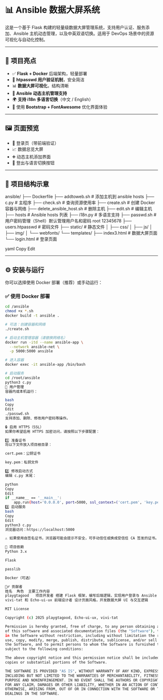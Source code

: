 # 📊 Ansible 数据大屏系统

这是一个基于 Flask 构建的轻量级数据大屏管理系统，支持用户认证、服务添加、Ansible 主机动态管理，以及中英双语切换。适用于 DevOps 场景中的资源可视化与自动化控制。

---

## 🚀 项目亮点

- ✅ **Flask + Docker** 后端架构，轻量部署  
- 🔐 **htpasswd 用户验证机制**，安全简洁  
- 📊 **数据大屏可视化**，结构清晰  
- 🧠 **Ansible 动态主机管理支持**  
- 🌍 **支持 i18n 多语言切换**（中文 / English）  
- 🎨 使用 **Bootstrap + FontAwesome** 优化界面体验  

---

## 🖼️ 页面预览

- 🔑 登录页（带前端验证）  
- 📈 数据总览大屏  
- ➕ 动态主机添加界面  
- 🚪 登出与语言切换按钮  

---

## 📁 项目结构示意

ansible/
├── Dockerfile
├── addtoweb.sh # 添加主机到 ansible hosts
├── c.py # 主程序
├── check.sh # 查询资源使用率
├── create.sh # 创建 Docker 容器与网络
├── delete_ansible_host.sh # 删除主机
├── edit.sh # 编辑主机
├── hosts # Ansible hosts 列表
├── i18n.py # 多语言支持
├── passwd.sh # 用户密码管理（Shell）默认管理用户名和密码 root 12345678
├── users.htpasswd # 密码文件
├── static/ # 静态文件
│ ├── css/
│ ├── js/
│ ├── img/
│ └── webfonts/
└── templates/
├── index3.html # 数据大屏页面
└── login.html # 登录页面

yaml
Copy
Edit

---

## ⚙️ 安装与运行

你可以选择使用 Docker 部署（推荐）或手动运行：

### ✅ 使用 Docker 部署

```bash
cd /ansible
chmod +x *.sh
docker build -t ansible .

# 可选：创建容器和网络
./create.sh

# 启动主机管理容器（请替换网络名）
docker run -itd --name ansible-app \
  --network ansible-net \
  -p 5000:5000 ansible

# 进入容器
docker exec -it ansible-app /bin/bash

# 启动服务
cd /root/ansible
python3 c.py
👤 用户管理
容器内或本机运行：

bash
Copy
Edit
./passwd.sh
支持添加、删除、修改用户密码等操作。

🔒 启用 HTTPS（SSL）
如果你希望启用 HTTPS 加密访问，请按照以下步骤配置：

1️⃣ 准备证书
将以下文件放入项目根目录：

cert.pem：公钥证书

key.pem：私钥文件

2️⃣ 修改启动方式
编辑 c.py 末尾：

python
Copy
Edit
if __name__ == '__main__':
    app.run(host='0.0.0.0', port=5000, ssl_context=('cert.pem', 'key.pem'))
3️⃣ 启动服务
bash
Copy
Edit
python3 c.py
浏览器访问：https://localhost:5000

⚠️ 如果使用自签名证书，浏览器可能会提示不安全，可手动信任或换成受信任 CA 签发的证书。

🧩 项目依赖
Python 3.x

Flask

passlib

Docker（可选）

🙋‍♂️ 贡献者
姓名	角色	主要工作内容
playgtagood	  项目开发者	搭建 Flask 框架，编写后端逻辑，实现用户登录与 Ansible 接口，适配前端逻辑
vivi-tat 和 Echo-ui-ux 前端设计者	设计页面风格，开发数据大屏 UI 与交互逻辑

MIT License

Copyright (c) 2025 playgtagood, Echo-ui-ux, vivi-tat

Permission is hereby granted, free of charge, to any person obtaining a copy
of this software and associated documentation files (the "Software"), to deal
in the Software without restriction, including without limitation the rights to 
use, copy, modify, merge, publish, distribute, sublicense, and/or sell copies of 
the Software, and to permit persons to whom the Software is furnished to do so, 
subject to the following conditions:

The above copyright notice and this permission notice shall be included in all
copies or substantial portions of the Software.

THE SOFTWARE IS PROVIDED "AS IS", WITHOUT WARRANTY OF ANY KIND, EXPRESS OR IMPLIED,
INCLUDING BUT NOT LIMITED TO THE WARRANTIES OF MERCHANTABILITY, FITNESS FOR A PARTICULAR 
PURPOSE AND NONINFRINGEMENT. IN NO EVENT SHALL THE AUTHORS OR COPYRIGHT HOLDERS BE LIABLE 
FOR ANY CLAIM, DAMAGES OR OTHER LIABILITY, WHETHER IN AN ACTION OF CONTRACT, TORT OR 
OTHERWISE, ARISING FROM, OUT OF OR IN CONNECTION WITH THE SOFTWARE OR THE USE OR OTHER 
DEALINGS IN THE SOFTWARE.
